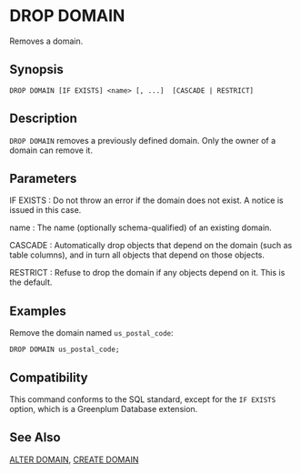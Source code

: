# DROP DOMAIN

Removes a domain.

## Synopsis

``` {#sql_command_synopsis}
DROP DOMAIN [IF EXISTS] <name> [, ...]  [CASCADE | RESTRICT]
```

## Description

`DROP DOMAIN` removes a previously defined domain. Only the owner of a domain can remove it.

## Parameters

IF EXISTS
:   Do not throw an error if the domain does not exist. A notice is issued in this case.

name
:   The name (optionally schema-qualified) of an existing domain.

CASCADE
:   Automatically drop objects that depend on the domain (such as table columns), and in turn all objects that depend on those objects.

RESTRICT
:   Refuse to drop the domain if any objects depend on it. This is the default.

## Examples

Remove the domain named `us_postal_code`:

```
DROP DOMAIN us_postal_code;
```

## Compatibility

This command conforms to the SQL standard, except for the `IF EXISTS` option, which is a Greenplum Database extension.

## See Also

[ALTER DOMAIN](/docs/sql-statements/sql-statement-alter-domain.md), [CREATE DOMAIN](/docs/sql-statements/sql-statement-create-domain.md)



